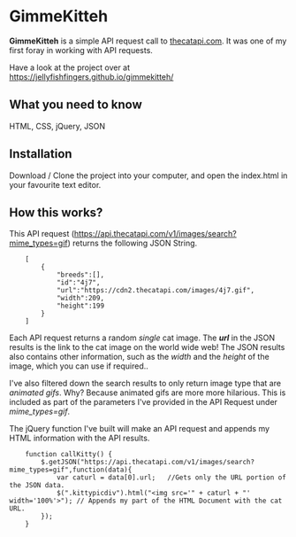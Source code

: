 # GimmeKitteh

**GimmeKitteh** is a simple API request call to [thecatapi.com](thecatapi.com). It was one of my first foray in working with API requests.

Have a look at the project over at https://jellyfishfingers.github.io/gimmekitteh/

## What you need to know
HTML, CSS, jQuery, JSON

## Installation
Download / Clone the project into your computer, and open the index.html in your favourite text editor. 

## How this works?

This API request (https://api.thecatapi.com/v1/images/search?mime_types=gif) returns the following JSON String. 

```
    [
        {
            "breeds":[],
            "id":"4j7",
            "url":"https://cdn2.thecatapi.com/images/4j7.gif",
            "width":209,
            "height":199
        }
    ]
```
Each API request returns a random _single_ cat image. The **_url_** in the JSON results is the link to the cat image on the world wide web! The JSON results also contains other information, such as the _width_ and the _height_ of the image, which you can use if required..

I've also filtered down the search results to only return image type that are _animated gifs_. Why? Because animated gifs are more more hilarious. This is included as part of the parameters I've provided in the API Request under _mime_types=gif_.

The jQuery function I've built will make an API request and appends my HTML information with the API results.

```
    function callKitty() {
        $.getJSON("https://api.thecatapi.com/v1/images/search?mime_types=gif",function(data){
            var caturl = data[0].url;   //Gets only the URL portion of the JSON data.
            $(".kittypicdiv").html("<img src='" + caturl + "' width='100%'>"); // Appends my part of the HTML Document with the cat URL.
        });
    }
```
